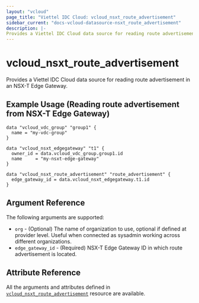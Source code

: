 ```yaml
---
layout: "vcloud"
page_title: "Viettel IDC Cloud: vcloud_nsxt_route_advertisement"
sidebar_current: "docs-vcloud-datasource-nsxt_route_advertisement"
description: |-
Provides a Viettel IDC Cloud data source for reading route advertisement in an NSX-T Edge Gateway.
---
```


# vcloud\_nsxt\_route\_advertisement

Provides a Viettel IDC Cloud data source for reading route advertisement in an NSX-T Edge Gateway.

## Example Usage (Reading route advertisement from NSX-T Edge Gateway)

```hcl
data "vcloud_vdc_group" "group1" {
  name = "my-vdc-group"
}

data "vcloud_nsxt_edgegateway" "t1" {
  owner_id = data.vcloud_vdc_group.group1.id
  name     = "my-nsxt-edge-gateway"
}

data "vcloud_nsxt_route_advertisement" "route_advertisement" {
  edge_gateway_id = data.vcloud_nsxt_edgegateway.t1.id
}
```

## Argument Reference

The following arguments are supported:

* `org` - (Optional) The name of organization to use, optional if defined at provider level. Useful
  when connected as sysadmin working across different organizations.
* `edge_gateway_id` - (Required) NSX-T Edge Gateway ID in which route advertisement is located.

## Attribute Reference

All the arguments and attributes defined in
[`vcloud_nsxt_route_advertisement`](/providers/terraform-viettelidc/vcloud/latest/docs/resources/nsxt_route_advertisement) resource are available.
